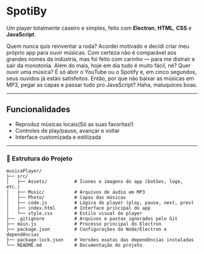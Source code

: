 # SpotiBy

Um player totalmente caseiro e simples, feito com **Electron**, **HTML**, **CSS** e **JavaScript**. 

Quem nunca quis reinventar a roda? Acordei motivado e decidi criar meu próprio app para ouvir músicas. Com certeza não é comparável aos grandes nomes da indústria, mas foi feito com carinho — para me distrair e sair da monotonia.
Além do mais, hoje em dia tudo é muito fácil, né? Quer ouvir uma música? É só abrir o YouTube ou o Spotify e, em cinco segundos, seus ouvidos já estão satisfeitos.
Então, por que não baixar as músicas em MP3, pegar as capas e passar tudo pro JavaScript? Haha, maluquices boas.

------------------------------------------------

##  Funcionalidades

- Reproduz músicas locais(Só as suas favoritas!)
- Controles de play/pause, avançar e voltar  
- Interface customizada e estilizada  

------------------------------------------------

### 📁 Estrutura do Projeto

```text
musicaPlayer/
├── src/                 
│   ├── Assets/          # Ícones e imagens do app (botões, logo, etc.)
│   ├── Music/           # Arquivos de áudio em MP3
│   ├── Photo/           # Capas das músicas
│   ├── code.js          # Lógica do player (play, pause, next, prev)
│   ├── index.html       # Interface principal do app
│   └── style.css        # Estilo visual do player
├── .gitignore           # Arquivos e pastas ignorados pelo Git
├── main.js              # Processo principal do Electron
├── package.json         # Configurações do Node/Electron e dependências
├── package-lock.json    # Versões exatas das dependências instaladas
└── README.md            # Documentação do projeto 
```
